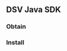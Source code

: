 ﻿[title]: # (DSV Java SDK)
[tags]: # (,)
[priority]: # (11030)

## DSV Java SDK


### Obtain


### Install

